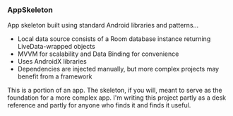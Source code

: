 ### AppSkeleton
App skeleton built using standard Android libraries and patterns...

- Local data source consists of a Room database instance returning LiveData-wrapped objects
- MVVM for scalability and Data Binding for convenience
- Uses AndroidX libraries
- Dependencies are injected manually, but more complex projects may benefit from a framework

This is a portion of an app. The skeleton, if you will, meant to serve as the foundation for a more complex app. I'm writing this project partly as a desk reference and partly for anyone who finds it and finds it useful.
